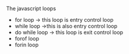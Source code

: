The javascript loops
 - for loop -> this loop is entry control loop
 - while loop ->this is also entry control loop 
 - do while loop -> this loop is exit control loop
 - forof loop
 - forin loop